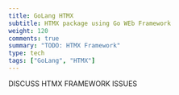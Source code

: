 ```yaml
---
title: GoLang HTMX 
subtitle: HTMX package using Go WEb Framework
weight: 120
comments: true
summary: "TODO: HTMX Framework"
type: tech
tags: ["GoLang", "HTMX"]
---
```


DISCUSS HTMX FRAMEWORK ISSUES

